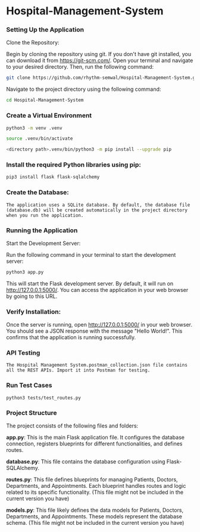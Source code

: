 # Hospital-Management-System

### Setting Up the Application

Clone the Repository:

Begin by cloning the repository using git. If you don't have git installed, you can download it from https://git-scm.com/. Open your terminal and navigate to your desired directory. Then, run the following command:

```bash
git clone https://github.com/rhythm-semwal/Hospital-Management-System.git
```

Navigate to the project directory using the following command:

```bash
cd Hospital-Management-System
```

### Create a Virtual Environment
```bash
python3 -m venv .venv
```

```bash
source .venv/bin/activate
```

```bash
<directory path>.venv/bin/python3 -m pip install --upgrade pip
```

### Install the required Python libraries using pip:

```bash
pip3 install flask flask-sqlalchemy
```
### Create the Database:

```The application uses a SQLite database. By default, the database file (database.db) will be created automatically in the project directory when you run the application.```

### Running the Application
Start the Development Server:

Run the following command in your terminal to start the development server:


```bash
python3 app.py
```

This will start the Flask development server. By default, it will run on http://127.0.0.1:5000/. You can access the application in your web browser by going to this URL.

### Verify Installation:

Once the server is running, open http://127.0.0.1:5000/ in your web browser. You should see a JSON response with the message "Hello World!". This confirms that the application is running successfully.

### API Testing
```text
The Hospital Management System.postman_collection.json file contains all the REST APIs. Import it into Postman for testing.
```

### Run Test Cases
```
python3 tests/test_routes.py
```

### Project Structure
The project consists of the following files and folders:


**app.py**: This is the main Flask application file. It configures the database connection, registers blueprints for different functionalities, and defines routes.

**database.py**: This file contains the database configuration using Flask-SQLAlchemy.

**routes.py**: This file defines blueprints for managing Patients, Doctors, Departments, and Appointments. Each blueprint handles routes and logic related to its specific functionality. (This file might not be included in the current version you have)

**models.py**: This file likely defines the data models for Patients, Doctors, Departments, and Appointments. These models represent the database schema. (This file might not be included in the current version you have)




